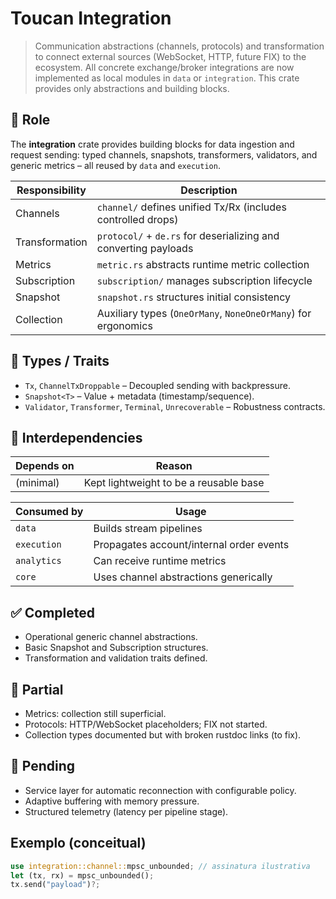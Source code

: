 # Toucan Integration

> Communication abstractions (channels, protocols) and transformation to connect external sources (WebSocket, HTTP, future FIX) to the ecosystem. All concrete exchange/broker integrations are now implemented as local modules in `data` or `integration`. This crate provides only abstractions and building blocks.

## 🎯 Role
The **integration** crate provides building blocks for data ingestion and request sending: typed channels, snapshots, transformers, validators, and generic metrics – all reused by `data` and `execution`.

| Responsibility | Description                                                                 |
|----------------|-----------------------------------------------------------------------------|
| Channels       | `channel/` defines unified Tx/Rx (includes controlled drops)                |
| Transformation | `protocol/` + `de.rs` for deserializing and converting payloads             |
| Metrics        | `metric.rs` abstracts runtime metric collection                             |
| Subscription   | `subscription/` manages subscription lifecycle                              |
| Snapshot       | `snapshot.rs` structures initial consistency                                |
| Collection     | Auxiliary types (`OneOrMany`, `NoneOneOrMany`) for ergonomics              |

## 🔑 Types / Traits
- `Tx`, `ChannelTxDroppable` – Decoupled sending with backpressure.
- `Snapshot<T>` – Value + metadata (timestamp/sequence).
- `Validator`, `Transformer`, `Terminal`, `Unrecoverable` – Robustness contracts.

## 🔗 Interdependencies
| Depends on | Reason                                  |
|------------|-----------------------------------------|
| (minimal)  | Kept lightweight to be a reusable base  |

| Consumed by | Usage                                  |
|-------------|----------------------------------------|
| `data`      | Builds stream pipelines                |
| `execution` | Propagates account/internal order events|
| `analytics` | Can receive runtime metrics            |
| `core`      | Uses channel abstractions generically  |

## ✅ Completed
- Operational generic channel abstractions.
- Basic Snapshot and Subscription structures.
- Transformation and validation traits defined.

## 🧪 Partial
- Metrics: collection still superficial.
- Protocols: HTTP/WebSocket placeholders; FIX not started.
- Collection types documented but with broken rustdoc links (to fix).


## 🚧 Pending
- Service layer for automatic reconnection with configurable policy.
- Adaptive buffering with memory pressure.
- Structured telemetry (latency per pipeline stage).




## Exemplo (conceitual)
```rust
use integration::channel::mpsc_unbounded; // assinatura ilustrativa
let (tx, rx) = mpsc_unbounded();
tx.send("payload")?;
```
